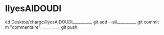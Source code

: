 # IlyesAIDOUDI

cd Desktop/charge/IlyesAIDOUDI__________
git add --all__________
git commit m "commentaire"__________
git push
